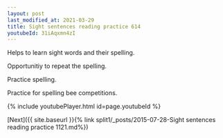 ```yaml
---
layout: post
last_modified_at: 2021-03-29
title: Sight sentences reading practice 614
youtubeId: 31iAqxmn4zI
---
```

 
 
Helps to learn sight words and their spelling.

Opportunitiy to repeat the spelling. 

Practice spelling. 
 
Practice for spelling bee competitions. 
 
{% include youtubePlayer.html id=page.youtubeId %}
 
 

[Next]({{ site.baseurl }}{% link  split1/_posts/2015-07-28-Sight sentences reading practice 1121.md%})
 
